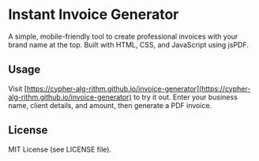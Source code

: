 # Instant Invoice Generator
A simple, mobile-friendly tool to create professional invoices with your brand name at the top. Built with HTML, CSS, and JavaScript using jsPDF.

## Usage
Visit [https://cypher-alg-rithm.github.io/invoice-generator](https://cypher-alg-rithm.github.io/invoice-generator) to try it out. Enter your business name, client details, and amount, then generate a PDF invoice.

## License
MIT License (see LICENSE file). 
